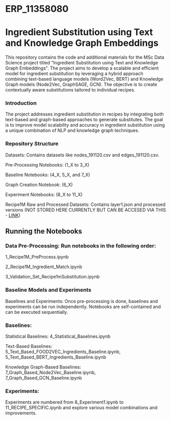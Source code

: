 # ERP_11358080
# Ingredient Substitution using Text and Knowledge Graph Embeddings
This repository contains the code and additional materials for the MSc Data Science project titled "Ingredient Substitution using Text and Knowledge Graph Embeddings". The project aims to develop a scalable and efficient model for ingredient substitution by leveraging a hybrid approach combining text-based language models (Word2Vec, BERT) and Knowledge Graph models (Node2Vec, GraphSAGE, GCN). The objective is to create contextually aware substitutions tailored to individual recipes.
### Introduction
The project addresses ingredient substitution in recipes by integrating both text-based and graph-based approaches to generate substitutes. The goal is to improve model scalability and accuracy in ingredient substitution using a unique combination of NLP and knowledge graph techniques.
### Repository Structure
Datasets: Contains datasets like nodes_191120.csv and edges_191120.csv.

Pre-Processing Notebooks: (1_X to 3_X)

Baseline Notebooks: (4_X, 5_X, and 7_X)

Graph Creation Notebook: (6_X)

Experiment Notebooks: (8_X to 11_X)

Recipe1M Raw and Processed Datasets: Contains layer1.json and processed versions (NOT STORED HERE CURRENTLY BUT CAN BE ACCESED VIA THIS - [LINK](https://drive.google.com/drive/folders/1SmoTRuAnTTXNf5dSNBXfRMk0dRc7mOnn))

## Running the Notebooks
### Data Pre-Processing: Run notebooks in the following order:
1_Recipe1M_PreProcess.ipynb

2_Recipe1M_Ingredient_Match.ipynb

3_Validation_Set_Recipe1mSubstitution.ipynb



### Baseline Models and Experiments
Baselines and Experiments: Once pre-processing is done, baselines and experiments can be run independently. Notebooks are self-contained and can be executed sequentially.
### Baselines:
Statistical Baselines: 4_Statistical_Baselines.ipynb

Text-Based Baselines: 5_Text_Based_FOOD2VEC_Ingredients_Baseline.ipynb, 5_Text_Based_BERT_Ingredients_Baseline.ipynb

Knowledge Graph-Based Baselines: 7_Graph_Based_Node2Vec_Baseline.ipynb, 7_Graph_Based_GCN_Baseline.ipynb

### Experiments:
Experiments are numbered from 8_Experiment1.ipynb to 11_RECIPE_SPECIFIC.ipynb and explore various model combinations and improvements.
